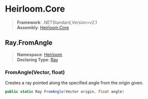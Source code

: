 # Heirloom.Core

> **Framework**: .NETStandard,Version=v2.1  
> **Assembly**: [Heirloom.Core][0]  

## Ray.FromAngle

> **Namespace**: [Heirloom][0]  
> **Declaring Type**: [Ray][1]  

### FromAngle(Vector, float)

Creates a ray pointed along the specified angle from the origin given.

```cs
public static Ray FromAngle(Vector origin, float angle)
```

[0]: ../../../Heirloom.Core.md
[1]: ../Ray.md
